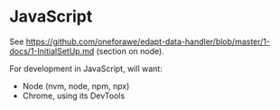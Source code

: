 # JavaScript

See <https://github.com/oneforawe/edapt-data-handler/blob/master/1-docs/1-InitialSetUp.md>
(section on node).

For development in JavaScript, will want:

* Node (nvm, node, npm, npx)
* Chrome, using its DevTools
